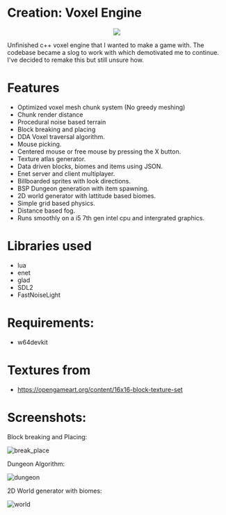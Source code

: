 # Creation: Voxel Engine

<p align="center">
 <img src ="https://github.com/user-attachments/assets/588bdab1-290c-4679-a7ce-f0068c76dc9c">
</p>

Unfinished c++ voxel engine that I wanted to make a game with. The codebase became a slog to work with which demotivated me to continue. 
I've decided to remake this but still unsure how.

# Features
- Optimized voxel mesh chunk system (No greedy meshing)
- Chunk render distance
- Procedural noise based terrain
- Block breaking and placing
- DDA Voxel traversal algorithm.
- Mouse picking.
- Centered mouse or free mouse by pressing the X button.
- Texture atlas generator.
- Data driven blocks, biomes and items using JSON.
- Enet server and client multiplayer.
- Billboarded sprites with look directions.
- BSP Dungeon generation with item spawning.
- 2D world generator with lattitude based biomes.
- Simple grid based physics.
- Distance based fog.
- Runs smoothly on a i5 7th gen intel cpu and intergrated graphics.

# Libraries used
- lua
- enet
- glad
- SDL2
- FastNoiseLight

# Requirements:
- w64devkit

# Textures from
- https://opengameart.org/content/16x16-block-texture-set

# Screenshots:
Block breaking and Placing:

![break_place](https://github.com/user-attachments/assets/7f4defe7-9211-46af-9dc3-4952c5174588)

Dungeon Algorithm:

![dungeon](https://github.com/user-attachments/assets/6f279748-d557-4ff0-8dc7-aa881c4b685c)

2D World generator with biomes:

![world](https://github.com/user-attachments/assets/48c8e2ff-8b1c-45cc-a4ac-14accf807f32)

